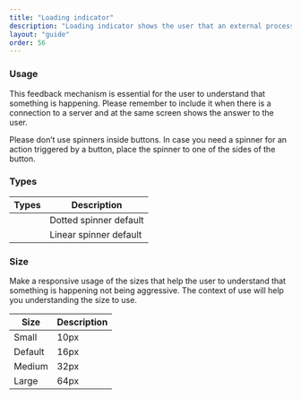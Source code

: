 ```yaml
---
title: "Loading indicator"
description: "Loading indicator shows the user that an external process, like a connection, is being executed."
layout: "guide"
order: 56
---
```


### Usage

This feedback mechanism is essential for the user to understand that something is happening. Please remember to include it when there is a connection to a server and at the same screen shows the answer to the user.

Please don’t use spinners inside buttons. In case you need a spinner for an action triggered by a button, place the spinner to one of the sides of the button.

<div class="loading-icon loading-icon-md"></div>

### Types

| Types | Description |
| ---- | ----- |
| <div class="loading-icon loading-icon"></div> | Dotted spinner default |
| <div class="loading-icon linear"></div> | Linear spinner default |

### Size

Make a responsive usage of the sizes that help the user to understand that something is happening not being aggressive. The context of use will help you understanding the size to use.

| Size | Description |
| ---- | ----- |
| Small | 10px |
| Default | 16px |
| Medium | 32px |
| Large | 64px |



